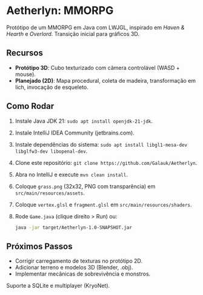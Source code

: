 # Aetherlyn: MMORPG

Protótipo de um MMORPG em Java com LWJGL, inspirado em *Haven & Hearth* e *Overlord*. Transição inicial para gráficos 3D.

## Recursos

- **Protótipo 3D**: Cubo texturizado com câmera controlável (WASD + mouse).
- **Planejado (2D)**: Mapa procedural, coleta de madeira, transformação em lich, invocação de esqueleto.

## Como Rodar

1. Instale Java JDK 21: `sudo apt install openjdk-21-jdk`.

2. Instale IntelliJ IDEA Community (jetbrains.com).

3. Instale dependências do sistema: `sudo apt install libgl1-mesa-dev libglfw3-dev libopenal-dev`.

4. Clone este repositório: `git clone https://github.com/Galauk/Aetherlyn`.

5. Abra no IntelliJ e execute `mvn clean install`.

6. Coloque `grass.png` (32x32, PNG com transparência) em `src/main/resources/assets`.

7. Coloque `vertex.glsl` e `fragment.glsl` em `src/main/resources/shaders`.

8. Rode `Game.java` (clique direito &gt; Run) ou:

   ```bash
   java -jar target/Aetherlyn-1.0-SNAPSHOT.jar
   ```

## Próximos Passos

- Corrigir carregamento de texturas no protótipo 2D.
- Adicionar terreno e modelos 3D (Blender, .obj).
- Implementar mecânicas de sobrevivência e monstros.

Suporte a SQLite e multiplayer (KryoNet).
